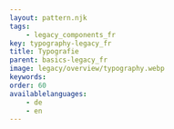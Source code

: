 ```yaml
---
layout: pattern.njk
tags: 
    - legacy_components_fr
key: typography-legacy_fr
title: Typografie
parent: basics-legacy_fr
image: legacy/overview/typography.webp
keywords: 
order: 60
availablelanguages: 
    - de
    - en
---
```

